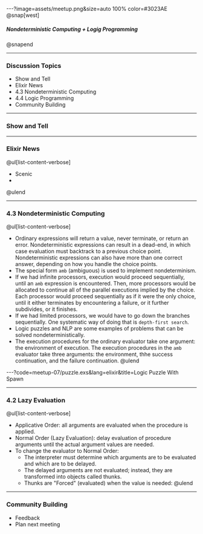 ---?image=assets/meetup.png&size=auto 100% color=#3023AE
@snap[west]
##### Nondeterministic Computing + Logig Programming
@snapend

---
### Discussion Topics
- Show and Tell
- Elixir News
- 4.3 Nondeterministic Computing
- 4.4 Logic Programming
- Community Building

---
### Show and Tell

---
### Elixir News
@ul[list-content-verbose]
- Scenic
- 
@ulend

---
### 4.3 Nondeterministic Computing
@ul[list-content-verbose]
- Ordinary expressions will return a value, never terminate, or return an error.
  Nondeterministic expressions can result in a dead-end, in which case evaluation must backtrack to a previous choice point.
  Nondeterministic expressions can also have more than one correct answer,
  depending on how you handle the choice points.
- The special form `amb` (ambiguous) is used to implement nondeterminism.
- If we had infinite processors, execution would proceed sequentially, until an `amb` expression is encountered. Then, more processors would be allocated to continue all of the parallel executions implied by the choice. Each processor would proceed sequentially as if it were the only choice, until it either terminates by encountering a failure, or it further subdivides, or it finishes.
- If we had limited processors, we would have to go down the branches
  sequentially. One systematic way of doing that is `depth-first search`.
- Logic puzzles and NLP are some examples of problems that can be solved
  nondeterministically.
- The execution procedures for the ordinary evaluator take one argument: the environment of execution. The execution procedures in the `amb` evaluator take three arguments: the environment, thhe success continuation, and the failure continuation.
@ulend

---?code=meetup-07/puzzle.exs&lang=elixir&title=Logic Puzzle With Spawn

---
### 4.2 Lazy Evaluation
@ul[list-content-verbose]
- Applicative Order: all arguments are evaluated when the procedure is applied.
- Normal Order (Lazy Evaluation): delay evaluation of procedure arguments until the actual argument values are needed.
- To change the evaluator to Normal Order:
    - The interpreter must determine which arguments are to be evaluated and which are to be delayed.
    - The delayed arguments are not evaluated; instead, they are transformed into objects called thunks.
    - Thunks are "Forced" (evaluated) when the value is needed:
@ulend


---
### Community Building
- Feedback
- Plan next meeting
